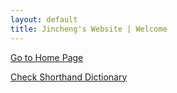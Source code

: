 ```yaml
---
layout: default
title: Jincheng's Website | Welcome
---
```


[Go to Home Page](/users/jcyang/)

[Check Shorthand Dictionary](/shorthand.html)

